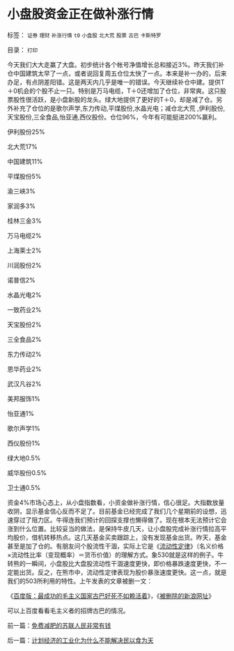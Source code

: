 # 小盘股资金正在做补涨行情

标签： `证券` `理财` `补涨行情` `t0` `小盘股` `北大荒` `股票` `古巴` `卡斯特罗` 

目录： `打印`

今天我们大大走赢了大盘。初步统计各个帐号净值增长总和接近3%。昨天我们补仓中国建筑太早了一点，或者说回复周五仓位太快了一点。本来是补一办的，后来办足，有点阴差阳错。这是两天内几乎是唯一的错误。今天继续补仓中建。提供T＋0机会的个股不止一只。特别是万马电缆，T＋0还增加了仓位，非常爽。这只股票股性很活跃，是小盘新股的龙头。绿大地提供了更好的T＋0，却是减了仓。另外补充了仓位的是歌尔声学,东力传动,平煤股份,水晶光电；减仓北大荒
,伊利股份,天宝股份,三全食品,怡亚通,西仪股份。仓位96%，今年有可能挺进200%赢利。

伊利股份25%

北大荒17%

中国建筑11%

平煤股份5%

渝三峡3%

家润多3%

桂林三金3%

万马电缆2%

上海莱士2%

川润股份2%

诺普信2%

水晶光电2%

一致药业2%

天宝股份2%

三全食品2%

东力传动2%

恩华药业2%

武汉凡谷2%

美邦服饰1%

怡亚通1%

歌尔声学1%

西仪股份1%

绿大地0.5%

威华股份0.5%

卫士通0.5%

资金4%市场心态上，从小盘指数看，小资金做补涨行情，信心很足。大指数放量收阴，显示基金信心反而不足了。目前基金已经完成了我们几个星期前的设想，迅速穿过了阻力区。牛得连我们预计的回探支撑也懒得做了。现在根本无法预计它会涨到什么位置。比较妥当的做法，是保持牛皮几天，让小盘股完成补涨行情拉高平均股价，借机转移热点。这几天基金买卖跟踪上，没有发现基金出货。昨天，基金甚至是加了仓的。有朋友问个股流性干涸，实际上它是《[流动性定律](../../../2009/4/3/流动性定律，风险利润和不确定性.md)》（名义价格×流动性比率（变现概率）＝货币价值）的理解方式。象530就是这样的例子。牛转熊的一瞬间，小盘股比大盘股流动性干涸速度更快，即价格暴跌速度更快，不一定能出货。反之，在熊市中，流动性定律表现为股价暴涨速度更快。这一点，就是我们的503所利用的特性。上午发表的文章被删一文：

《[百度版：最成功的毛主义国家古巴好死不如赖活着](../../../2009/8/4/免费减肥的苏联人民非常有钱.md)》，《[被删除的新浪网址](http://blog.sina.com.cn/s/blog_5563a64d0100e68c.html)》

可以上百度看看毛主义者的招牌古巴的情况。





前一篇：[免费减肥的苏联人民非常有钱](../../../2009/8/4/免费减肥的苏联人民非常有钱.md)

后一篇：[计划经济的工业化为什么不能解决民以食为天](../../../2009/8/4/计划经济的工业化为什么不能解决民以食为天.md)